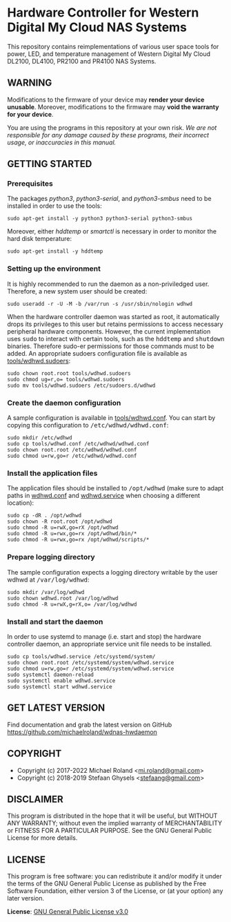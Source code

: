 # Hardware Controller for Western Digital My Cloud NAS Systems

This repository contains reimplementations of various user space tools for power,
LED, and temperature management of Western Digital My Cloud DL2100, DL4100, PR2100
and PR4100 NAS Systems.


## WARNING

Modifications to the firmware of your device may **render your device unusable**.
Moreover, modifications to the firmware may **void the warranty for your device**.

You are using the programs in this repository at your own risk. *We are not
responsible for any damage caused by these programs, their incorrect usage, or
inaccuracies in this manual.*


## GETTING STARTED


### Prerequisites

The packages *python3*, *python3-serial*, and *python3-smbus* need to be installed
in order to use the tools:

    sudo apt-get install -y python3 python3-serial python3-smbus

Moreover, either *hddtemp* or *smartctl* is necessary in order to monitor the hard
disk temperature:

    sudo apt-get install -y hddtemp


### Setting up the environment

It is highly recommended to run the daemon as a non-priviledged user. Therefore, a
new system user should be created:

    sudo useradd -r -U -M -b /var/run -s /usr/sbin/nologin wdhwd

When the hardware controller daemon was started as root, it automatically drops its
privileges to this user but retains permissions to access necessary peripheral
hardware components. However, the current implementation uses <samp>sudo</samp> to
interact with certain tools, such as the <samp>hddtemp</samp> and
<samp>shutdown</samp> binaries. Therefore sudo-er permissions for those commands
must to be added. An appropriate sudoers configuration file is available as
[tools/wdhwd.sudoers](tools/wdhwd.sudoers):

    sudo chown root.root tools/wdhwd.sudoers
    sudo chmod ug=r,o= tools/wdhwd.sudoers
    sudo mv tools/wdhwd.sudoers /etc/sudoers.d/wdhwd


### Create the daemon configuration

A sample configuration is available in [tools/wdhwd.conf](tools/wdhwd.conf). You can
start by copying this configuration to <samp>/etc/wdhwd/wdhwd.conf</samp>:

    sudo mkdir /etc/wdhwd
    sudo cp tools/wdhwd.conf /etc/wdhwd/wdhwd.conf
    sudo chown root.root /etc/wdhwd/wdhwd.conf
    sudo chmod u=rw,go=r /etc/wdhwd/wdhwd.conf


### Install the application files

The application files should be installed to <samp>/opt/wdhwd</samp> (make
sure to adapt paths in [wdhwd.conf](tools/wdhwd.conf) and
[wdhwd.service](tools/wdhwd.service) when choosing a different location):

    sudo cp -dR . /opt/wdhwd
    sudo chown -R root.root /opt/wdhwd
    sudo chmod -R u=rwX,go=rX /opt/wdhwd
    sudo chmod -R u=rwx,go=rx /opt/wdhwd/bin/*
    sudo chmod -R u=rwx,go=rx /opt/wdhwd/scripts/*


### Prepare logging directory

The sample configuration expects a logging directory writable by the user wdhwd at
<samp>/var/log/wdhwd</samp>:

    sudo mkdir /var/log/wdhwd
    sudo chown wdhwd.root /var/log/wdhwd
    sudo chmod -R u=rwX,g=rX,o= /var/log/wdhwd


### Install and start the daemon

In order to use systemd to manage (i.e. start and stop) the hardware controller
daemon, an appropriate service unit file needs to be installed. 

    sudo cp tools/wdhwd.service /etc/systemd/system/
    sudo chown root.root /etc/systemd/system/wdhwd.service
    sudo chmod u=rw,go=r /etc/systemd/system/wdhwd.service
    sudo systemctl daemon-reload
    sudo systemctl enable wdhwd.service
    sudo systemctl start wdhwd.service


## GET LATEST VERSION

Find documentation and grab the latest version on GitHub
<https://github.com/michaelroland/wdnas-hwdaemon>


## COPYRIGHT

- Copyright (c) 2017-2022 Michael Roland <<mi.roland@gmail.com>>
- Copyright (c) 2018-2019 Stefaan Ghysels <<stefaang@gmail.com>>


## DISCLAIMER

This program is distributed in the hope that it will be useful,
but WITHOUT ANY WARRANTY; without even the implied warranty of
MERCHANTABILITY or FITNESS FOR A PARTICULAR PURPOSE.  See the
GNU General Public License for more details.


## LICENSE

This program is free software: you can redistribute it and/or modify
it under the terms of the GNU General Public License as published by
the Free Software Foundation, either version 3 of the License, or
(at your option) any later version.

**License**: [GNU General Public License v3.0](https://www.gnu.org/licenses/gpl-3.0.txt)

